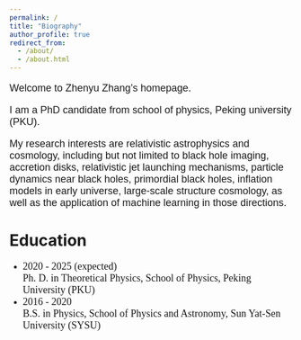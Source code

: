```yaml
---
permalink: /
title: "Biography"
author_profile: true
redirect_from: 
  - /about/
  - /about.html
---
```


<font face="Helvetica" size=4> 
<p>Welcome to Zhenyu Zhang’s homepage.</p>
<p>I am a PhD candidate from school of physics, Peking university (PKU). </p>
<p>My research interests are relativistic astrophysics and cosmology, including but not limited to black hole imaging, accretion disks, relativistic jet launching mechanisms, particle dynamics near black holes, primordial black holes, inflation models in early universe, large-scale structure cosmology, as well as the application of machine learning in those directions.</p></font>

Education
======
* <font face="Georgia" size=4> 2020 - 2025 (expected) <br> Ph. D. in Theoretical Physics, School of Physics, Peking University (PKU)</font>
* <font face="Georgia" size=4> 2016 - 2020 <br> B.S. in Physics, School of Physics and Astronomy, Sun Yat-Sen University (SYSU)</font>
